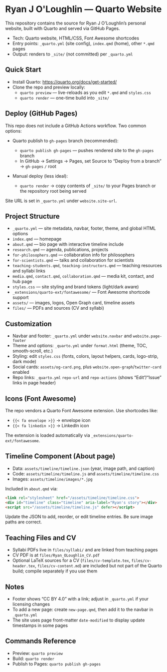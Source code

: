 # Ryan J O'Loughlin — Quarto Website

This repository contains the source for Ryan J O'Loughlin’s personal website, built with Quarto and served via GitHub Pages.

- Tech: Quarto website, HTML/CSS, Font Awesome shortcodes
- Entry points: `_quarto.yml` (site config), `index.qmd` (home), other `*.qmd` pages
- Output: renders to `_site/` (not committed) per `_quarto.yml`

## Quick Start

- Install Quarto: https://quarto.org/docs/get-started/
- Clone the repo and preview locally:
  - `quarto preview` — live-reloads as you edit `*.qmd` and `styles.css`
  - `quarto render` — one-time build into `_site/`

## Deploy (GitHub Pages)

This repo does not include a GitHub Actions workflow. Two common options:

- Quarto publish to `gh-pages` branch (recommended):
  - `quarto publish gh-pages` — pushes rendered site to the `gh-pages` branch
  - In GitHub → Settings → Pages, set Source to “Deploy from a branch” → `gh-pages` `/` root

- Manual deploy (less ideal):
  - `quarto render` → copy contents of `_site/` to your Pages branch or the repository root being served

Site URL is set in `_quarto.yml` under `website.site-url`.

## Project Structure

- `_quarto.yml` — site metadata, navbar, footer, theme, and global HTML options
- `index.qmd` — homepage
- `about.qmd` — bio page with interactive timeline include
- `research.qmd` — agenda, publications, projects
- `for-philosophers.qmd` — collaboration info for philosophers
- `for-scientists.qmd` — talks and collaboration for scientists
- `teaching-students.qmd`, `teaching-instructors.qmd` — teaching resources and syllabi links
- `media.qmd`, `contact.qmd`, `collaboration.qmd` — media kit, contact, and hub page
- `styles.css` — site styling and brand tokens (light/dark aware)
- `_extensions/quarto-ext/fontawesome/` — Font Awesome shortcode support
- `assets/` — images, logos, Open Graph card, timeline assets
- `files/` — PDFs and sources (CV and syllabi)

## Customization

- Navbar and footer: `_quarto.yml` under `website.navbar` and `website.page-footer`
- Theme and options: `_quarto.yml` under `format.html` (theme, TOC, smooth-scroll, etc.)
- Styling: edit `styles.css` (fonts, colors, layout helpers, cards, logo-strip, dark mode)
- Social cards: `assets/og-card.png`, plus `website.open-graph`/`twitter-card` enabled
- Repo links: `_quarto.yml` `repo-url` and `repo-actions` (shows “Edit”/“Issue” links in page header)

## Icons (Font Awesome)

The repo vendors a Quarto Font Awesome extension. Use shortcodes like:

- `{{< fa envelope >}}` → envelope icon
- `{{< fa linkedin >}}` → LinkedIn icon

The extension is loaded automatically via `_extensions/quarto-ext/fontawesome`.

## Timeline Component (About page)

- Data: `assets/timeline/timeline.json` (year, image path, and caption)
- Code: `assets/timeline/timeline.js` and `assets/timeline/timeline.css`
- Images: `assets/timeline/images/*.jpg`

Included in `about.qmd` via:

```html
<link rel="stylesheet" href="/assets/timeline/timeline.css">
<div id="timeline" class="timeline" aria-label="Ryan's story"></div>
<script src="/assets/timeline/timeline.js" defer></script>
```

Update the JSON to add, reorder, or edit timeline entries. Be sure image paths are correct.

## Teaching Files and CV

- Syllabi PDFs live in `files/syllabi/` and are linked from teaching pages
- CV PDF is at `files/Ryan_OLoughlin_CV.pdf`
- Optional LaTeX sources for a CV (`files/cv-template.tex`, `files/cv-header.tex`, `files/cv-content.md`) are included but not part of the Quarto build; compile separately if you use them

## Notes

- Footer shows “CC BY 4.0” with a link; adjust in `_quarto.yml` if your licensing changes
- To add a new page: create `new-page.qmd`, then add it to the navbar in `_quarto.yml`
- The site uses page front-matter `date-modified` to display update timestamps in some pages

## Commands Reference

- Preview: `quarto preview`
- Build: `quarto render`
- Publish to Pages: `quarto publish gh-pages`
